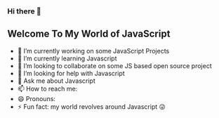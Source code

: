 ### Hi there 👋

## Welcome To My World of JavaScript 



- 🔭 I’m currently working on some JavaScript Projects
- 🌱 I’m currently learning Javascript 
- 👯 I’m looking to collaborate on some JS based open source project
- 🤔 I’m looking for help with Javascript 
- 💬 Ask me about Javascript 
- 📫 How to reach me: 
- 😄 Pronouns: 
- ⚡ Fun fact: my world revolves around Javascript 😜

